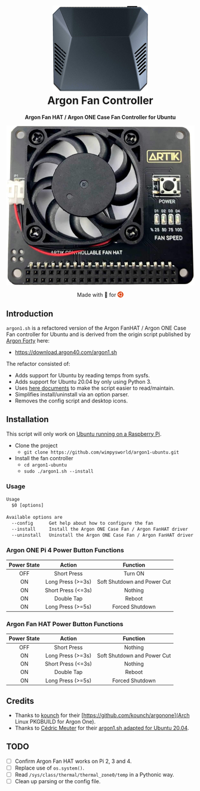 <h1 align="center">
  <img src=".github/argononecase.jpg" alt="Argon Fan Controller" width="256" />
  <br />
  Argon Fan Controller
</h1>

<p align="center"><b>Argon Fan HAT / Argon ONE Case Fan Controller for Ubuntu</b></p>
<div align="center"><img src=".github/argononefanhat.jpg" alt="Argon Fan HAT" /></div>
<p align="center">Made with 💝 for <img src=".github/ubuntu.png" align="top" width="16" /></p>

## Introduction

`argon1.sh` is a refactored version of the Argon FanHAT / Argon ONE Case Fan
controller for Ubuntu and is derived from the origin script published by
[Argon Forty](https://www.argon40.com/) here:

  * <https://download.argon40.com/argon1.sh>

The refactor consisted of: 

  * Adds support for Ubuntu by reading temps from sysfs.
  * Adds support for Ubuntu 20.04 by only using Python 3.
  * Uses [here documents](https://en.wikipedia.org/wiki/Here_document) to make the script easier to read/maintain.
  * Simplifies install/uninstall via an option parser.
  * Removes the config script and desktop icons.

<!-- [![Replace VirtualBox with Bash & QEMU](https://img.youtube.com/vi/AOTYWEgw0hI/0.jpg)](https://www.youtube.com/watch?v=AOTYWEgw0hI) -->

## Installation

This script will only work on [Ubuntu running on a Raspberry Pi](https://ubuntu.com/download/raspberry-pi).

  * Clone the project
    * `git clone https://github.com/wimpysworld/argon1-ubuntu.git`
  * Install the fan controller
    * `cd argon1-ubuntu`
    * `sudo ./argon1.sh --install`

### Usage

```
Usage
  $0 [options]

Available options are
  --config      Get help about how to configure the fan
  --install     Install the Argon ONE Case Fan / Argon FanHAT driver
  --uninstall   Uninstall the Argon ONE Case Fan / Argon FanHAT driver
```

### Argon ONE Pi 4 Power Button Functions

| Power State |     Action    | Function |
|:-----------:|:-------------:|:--------:|
| OFF         | Short Press   | Turn ON|
| ON          | Long Press (>=3s) | Soft Shutdown and Power Cut |
| ON          | Short Press (<=3s) | Nothing |
| ON          | Double Tap    | Reboot |
| ON          | Long Press (>=5s) | Forced Shutdown |

### Argon Fan HAT Power Button Functions

| Power State |     Action    | Function |
|:-----------:|:-------------:|:--------:|
| OFF         | Short Press   | Nothing|
| ON          | Long Press (>=3s) | Soft Shutdown and Power Cut |
| ON          | Short Press (<=3s) | Nothing |
| ON          | Double Tap    | Reboot |
| ON          | Long Press (>=5s) | Forced Shutdown |

## Credits

  * Thanks to [kounch](https://github.com/kounch/) for their [https://github.com/kounch/argonone](Arch Linux PKGBUILD for Argon One).
  * Thanks to [Cédric Meuter](https://github.com/meuter) for their [argon1.sh adapted for Ubuntu 20.04](https://github.com/meuter/argon-one-case-ubuntu-20.04).

## TODO

- [ ] Confirm Argon Fan HAT works on Pi 2, 3 and 4.
- [ ] Replace use of `os.system()`.
- [ ] Read `/sys/class/thermal/thermal_zone0/temp` in a Pythonic way.
- [ ] Clean up parsing or the config file.